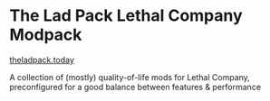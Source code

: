 # The Lad Pack Lethal Company Modpack

[theladpack.today](https://theladpack.today/)

A collection of (mostly) quality-of-life mods for Lethal Company, preconfigured for a good balance between features & performance
